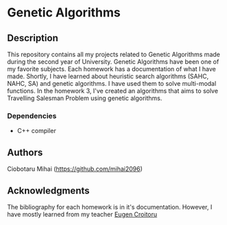 # Genetic Algorithms

## Description

This repository contains all my projects related to Genetic Algorithms made during the second year of University. Genetic Algorithms have been one of my favorite subjects. Each homework has a documentation of what I have made. Shortly, I have learned about heuristic search algorithms (SAHC, NAHC, SA) and genetic algorithms. I have used them to solve multi-modal functions. In the homework 3, I've created an algorithms that aims to solve Travelling Salesman Problem using genetic algorithms.

### Dependencies

* C++ compiler

## Authors

Ciobotaru Mihai (https://github.com/mihai2096)

## Acknowledgments

The bibliography for each homework is in it's documentation. However, I have mostly learned from my teacher [Eugen Croitoru](https://profs.info.uaic.ro/~eugennc/)
